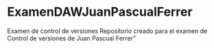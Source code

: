 # ExamenDAWJuanPascualFerrer
Examen de control de versiones
Repositorio creado para el examen de Control de versiones de Juan Pascual Ferrer”
